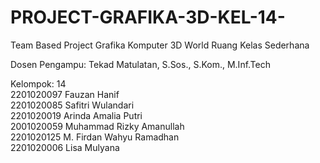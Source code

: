# PROJECT-GRAFIKA-3D-KEL-14-
Team Based Project Grafika Komputer 3D World Ruang Kelas Sederhana

Dosen Pengampu: Tekad Matulatan, S.Sos., S.Kom., M.Inf.Tech

Kelompok: 14 <br>
2201020097 Fauzan Hanif <br>
2201020085 Safitri Wulandari <br>
2201020019 Arinda Amalia Putri <br>
2001020059 Muhammad Rizky Amanullah <br>
2201020125 M. Firdan Wahyu Ramadhan <br>
2201020006 Lisa Mulyana <br>
